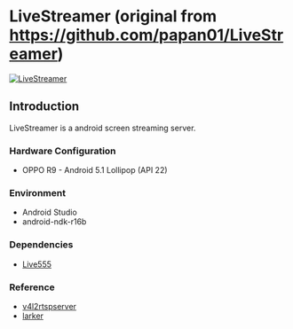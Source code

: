 # LiveStreamer (original from https://github.com/papan01/LiveStreamer)
[![LiveStreamer](https://i.imgur.com/m1vpLlb.jpg)](https://youtu.be/RqV-pfdmuQc "LiveStreamer")
## Introduction

LiveStreamer is a android screen streaming server.

### Hardware Configuration

* OPPO R9 - Android 5.1 Lollipop (API 22)

### Environment

* Android Studio
* android-ndk-r16b

### Dependencies

* [Live555](http://www.live555.com/) 

### Reference

* [v4l2rtspserver](https://github.com/mpromonet/v4l2rtspserver) 
* [larker](https://github.com/leepood/larker)
